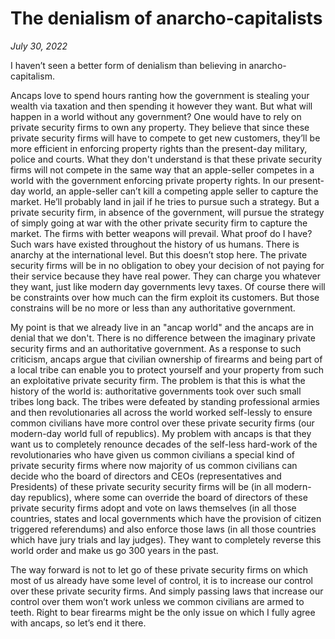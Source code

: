 # The denialism of anarcho-capitalists

*July 30, 2022*

I haven’t seen a better form of denialism than believing in anarcho-capitalism. 

Ancaps love to spend hours ranting how the government is stealing your wealth via taxation and then spending it however they want. But what will happen in a world without any government? One would have to rely on private security firms to own any property. They believe that since these private security firms will have to compete to get new customers, they’ll be more efficient in enforcing property rights than the present-day military, police and courts. What they don't understand is that these private security firms will not compete in the same way that an apple-seller competes in a world with the government enforcing private property rights. In our present-day world, an apple-seller can’t kill a competing apple seller to capture the market. He’ll probably land in jail if he tries to pursue such a strategy. But a private security firm, in absence of the government, will pursue the strategy of simply going at war with the other private security firm to capture the market. The firms with better weapons will prevail. What proof do I have? Such wars have existed throughout the history of us humans. There is anarchy at the international level. But this doesn’t stop here. The private security firms will be in no obligation to obey your decision of not paying for their service because they have real power. They can charge you whatever they want, just like modern day governments levy taxes. Of course there will be constraints over how much can the firm exploit its customers. But those constrains will be no more or less than any authoritative government. 

My point is that we already live in an "ancap world" and the ancaps are in denial that we don't. There is no difference between the imaginary private security firms and an authoritative government. As a response to such criticism, ancaps argue that civilian ownership of firearms and being part of a local tribe can enable you to protect yourself and your property from such an exploitative private security firm. The problem is that this is what the history of the world is: authoritative governments took over such small tribes long back. The tribes were defeated by standing professional armies and then revolutionaries all across the world worked self-lessly to ensure common civilians have more control over these private security firms (our modern-day world full of republics). My problem with ancaps is that they want us to completely renounce decades of the self-less hard-work of the revolutionaries who have given us common civilians a special kind of private security firms where now majority of us common civilians can decide who the board of directors and CEOs (representatives and Presidents) of these private security security firms will be (in all modern-day republics), where some can override the board of directors of these private security firms adopt and vote on laws themselves (in all those countries, states and local governments which have the provision of citizen triggered referendums) and also enforce those laws (in all those countries which have jury trials and lay judges). They want to completely reverse this world order and make us go 300 years in the past. 

The way forward is not to let go of these private security firms on which most of us already have some level of control, it is to increase our control over these private security firms. And simply passing laws that increase our control over them won’t work unless we common civilians are armed to teeth. Right to bear firearms might be the only issue on which I fully agree with ancaps, so let’s end it there.
